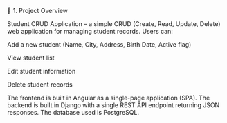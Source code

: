 📄 1. Project Overview

Student CRUD Application – a simple CRUD (Create, Read, Update, Delete) web application for managing student records.
Users can:

Add a new student (Name, City, Address, Birth Date, Active flag)

View student list

Edit student information

Delete student records

The frontend is built in Angular as a single-page application (SPA).
The backend is built in Django with a single REST API endpoint returning JSON responses.
The database used is PostgreSQL.

